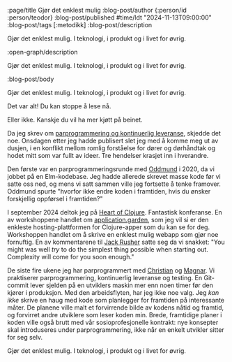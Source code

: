 :page/title Gjør det enklest mulig
:blog-post/author {:person/id :person/teodor}
:blog-post/published #time/ldt "2024-11-13T09:00:00"
:blog-post/tags [:metodikk]
:blog-post/description

Gjør det enklest mulig.
I teknologi, i produkt og i livet for øvrig.

:open-graph/description

Gjør det enklest mulig.
I teknologi, i produkt og i livet for øvrig.

:blog-post/body

Gjør det enklest mulig.
I teknologi, i produkt og i livet for øvrig.

Det var alt!
Du kan stoppe å lese nå.

Eller ikke.
Kanskje du vil ha mer kjøtt på beinet.

Da jeg skrev om [parprogrammering og kontinuerlig leveranse], skjedde det noe.
Onsdagen etter jeg hadde publisert slet jeg med å komme meg ut av dusjen, i en konflikt mellom romlig forståelse for dører og dørhåndtak og hodet mitt som var fullt av ideer.
Tre hendelser krasjet inn i hverandre.

Den første var en parprogrammeringsrunde med [Oddmund] i 2020, da vi jobbet på en Elm-kodebase.
Jeg hadde allerede skrevet masse kode før vi satte oss ned, og mens vi satt sammen ville jeg fortsette å tenke framover.
Oddmund spurte "hvorfor ikke endre koden i framtiden, hvis du ønsker forskjellig oppførsel i framtiden?"

[parprogrammering og kontinuerlig leveranse]: /to-uker-parprogrammering-og-kontinuerlig-leveranse/

I september 2024 deltok jeg på [Heart of Clojure].
Fantastisk konferanse.
En av workshoppene handlet om [application.garden], som jeg vil si er den enkleste hosting-plattformen for Clojure-apper som du kan se for deg.
Workshoppen handlet om å skrive en enklest mulig webapp som gjør noe fornuftig.
En av kommentarene til [Jack Rusher] satte seg da vi snakket:
"You might was well _try_ to do the simplest thing possible when starting out.
 Complexity will come for you soon enough."

De siste fire ukene jeg har parprogrammert med [Christian] og [Magnar].
Vi praktiserer parprogrammering, kontinuerlig leveranse og testing.
En Git-commit lever sjelden på en utviklers maskin mer enn noen timer før den kjører i produksjon.
Med den arbeidsflyten, har jeg ikke noe valg.
Jeg _kan ikke_ skrive en haug med kode som planlegger for framtiden på interessante måter.
De planene ville malt et forvirrende bilde av kodens nåtid og framtid, og forvirret andre utviklere som leser koden min.
Brede, framtidige planer i koden ville også brutt med vår sosioprofesjonelle kontrakt: nye konsepter skal introduseres under parprogrammering, ikke når en enkelt utvikler sitter for seg selv.

Gjør det enklest mulig.
I teknologi, i produkt og i livet for øvrig.

[Oddmund]: https://github.com/jraregris/
[Heart of Clojure]: https://heartofclojure.eu
[application.garden]: https://application.garden
[Jack Rusher]: https://jackrusher.com/
[Christian]: https://cjohansen.no/
[Magnar]: https://magnars.com/


